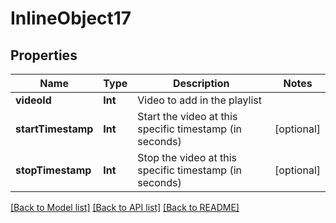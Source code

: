# InlineObject17

## Properties
Name | Type | Description | Notes
------------ | ------------- | ------------- | -------------
**videoId** | **Int** | Video to add in the playlist | 
**startTimestamp** | **Int** | Start the video at this specific timestamp (in seconds) | [optional] 
**stopTimestamp** | **Int** | Stop the video at this specific timestamp (in seconds) | [optional] 

[[Back to Model list]](../README.md#documentation-for-models) [[Back to API list]](../README.md#documentation-for-api-endpoints) [[Back to README]](../README.md)


